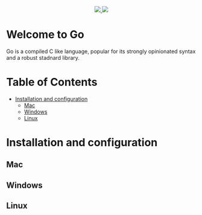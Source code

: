 <div align="center">
  <a class="header-badge" target="\_blank" href="https://www.linkedin.com/in/haroldarriolanucamendi/">
    <img src="https://img.shields.io/badge/LinkedIn-0077B5?style=for-the-badge&logo=linkedin&logoColor=white">
  </a>
  <a class="header-badge" target="_blank" href="https://developer.mozilla.org/en-US/docs/Web/JavaScript/">
    <img src="https://img.shields.io/badge/MDN_Web_Docs-black?style=for-the-badge&logo=mdnwebdocs&logoColor=white">
  </a>
</div>

# Welcome to Go

Go is a compiled C like language, popular for its strongly
opinionated syntax and a robust stadnard library.

# Table of Contents

<!-- START doctoc generated TOC please keep comment here to allow auto update -->
<!-- DON'T EDIT THIS SECTION, INSTEAD RE-RUN doctoc TO UPDATE -->

- [Installation and configuration](#installation-and-configuration)
  - [Mac](#mac)
  - [Windows](#windows)
  - [Linux](#linux)

<!-- END doctoc generated TOC please keep comment here to allow auto update -->

# Installation and configuration

## Mac

## Windows

## Linux
